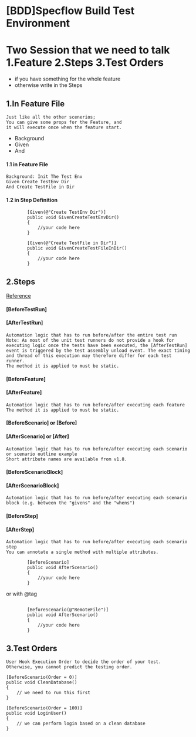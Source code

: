 [BDD]Specflow Build Test Environment 
===
# Two Session that we need to talk 1.Feature 2.Steps 3.Test Orders
- if you have something for the whole feature 
- otherwise write in the Steps 

## 1.In Feature File
    Just like all the other scenerios;
    You can give some props for the Feature, and 
    it will execute once when the feature start. 
- Background
- Given
- And

#### 1.1 in Feature File
~~~
Background: Init The Test Env
Given Create TestEnv Dir
And Create TestFile in Dir
~~~
#### 1.2 in Step Definition
~~~
        [Given(@"Create TestEnv Dir")]
        public void GivenCreateTestEnvDir()
        {
            //your code here
        }
        
        [Given(@"Create TestFile in Dir")]
        public void GivenCreateTestFileInDir()
        {
            //your code here
        }
~~~

## 2.Steps
[Reference](https://github.com/techtalk/SpecFlow/wiki/Hooks)

#### [BeforeTestRun]
#### [AfterTestRun]
    Automation logic that has to run before/after the entire test run
    Note: As most of the unit test runners do not provide a hook for executing logic once the tests have been executed, the [AfterTestRun] event is triggered by the test assembly unload event. The exact timing and thread of this execution may therefore differ for each test runner.
    The method it is applied to must be static.
#### [BeforeFeature]
#### [AfterFeature]
    Automation logic that has to run before/after executing each feature
    The method it is applied to must be static.
#### [BeforeScenario] or [Before]
#### [AfterScenario] or [After]	
    Automation logic that has to run before/after executing each scenario or scenario outline example
    Short attribute names are available from v1.8.
#### [BeforeScenarioBlock]
#### [AfterScenarioBlock]	
    Automation logic that has to run before/after executing each scenario block (e.g. between the "givens" and the "whens")
#### [BeforeStep]
#### [AfterStep]	
    Automation logic that has to run before/after executing each scenario step
    You can annotate a single method with multiple attributes.

```
        [BeforeScenario]
        public void AfterScenario()
        {
            //your code here
        }
```
or with @tag
```
        
        [BeforeScenario(@"RemoteFile")]
        public void AfterScenario()
        {
            //your code here
        }
```


## 3.Test Orders
    User Hook Execution Order to decide the order of your test.
    Otherwise, you cannot predict the testing order.
    
```
[BeforeScenario(Order = 0)]
public void CleanDatabase()
{
    // we need to run this first
}

[BeforeScenario(Order = 100)]
public void LoginUser()
{
    // we can perform login based on a clean database
}
```
